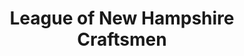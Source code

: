 ---
title: "League of New Hampshire Craftsmen"
url: /nashua/league-of-new-hampshire-craftsmen/
shop: Andenken
---
